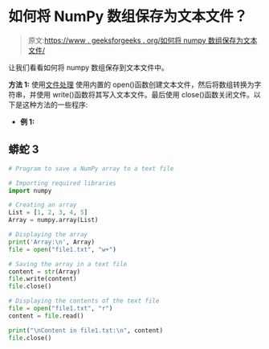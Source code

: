# 如何将 NumPy 数组保存为文本文件？

> 原文:[https://www . geeksforgeeks . org/如何将 numpy 数组保存为文本文件/](https://www.geeksforgeeks.org/how-to-save-a-numpy-array-to-a-text-file/)

让我们看看如何将 numpy 数组保存到文本文件中。

**方法 1:** 使用[文件处理](https://www.geeksforgeeks.org/file-handling-python/)
使用内置的 open()函数创建文本文件，然后将数组转换为字符串，并使用 write()函数将其写入文本文件。最后使用 close()函数关闭文件。以下是这种方法的一些程序:

*   **例 1:**

## 蟒蛇 3

```py
# Program to save a NumPy array to a text file

# Importing required libraries
import numpy

# Creating an array
List = [1, 2, 3, 4, 5]
Array = numpy.array(List)

# Displaying the array
print('Array:\n', Array)
file = open("file1.txt", "w+")

# Saving the array in a text file
content = str(Array)
file.write(content)
file.close()

# Displaying the contents of the text file
file = open("file1.txt", "r")
content = file.read()

print("\nContent in file1.txt:\n", content)
file.close()
```